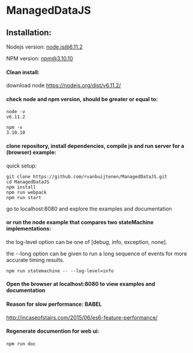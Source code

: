 # ManagedDataJS

## Installation:

Nodejs version: node.js@6.11.2

NPM version: npm@3.10.10


#### Clean install:

download node https://nodejs.org/dist/v6.11.2/

#### check node and npm version, should be greater or equal to:

```shell
node -v
v6.11.2

npm -v
3.10.10
```

#### clone repository, install dependencies, compile js and run server for a (browser) example:

quick setup:

```shell
git clone https://github.com/rvanbuijtenen/ManagedDataJS.git
cd ManagedDataJS
npm install
npm run webpack
npm run start
```

go to localhost:8080 and explore the examples and documentation

#### or run the node example that compares two stateMachine implementations:

the log-level option can be one of [debug, info, exception, none].

the --long option can be given to run a long sequence of events for more accurate timing results.
```shell
npm run statemachine -- --log-level=info
```

#### Open the browser at localhost:8080 to view examples and documentation


#### Reason for slow performance: BABEL
http://incaseofstairs.com/2015/06/es6-feature-performance/

#### Regenerate documention for web ui:
```shell
npm run doc
```